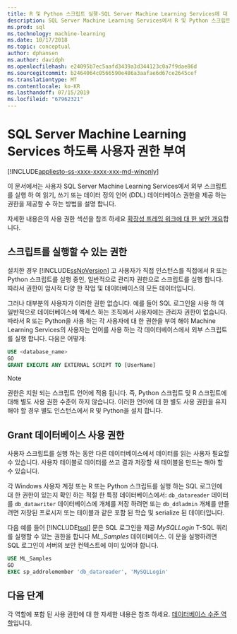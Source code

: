 ```yaml
---
title: R 및 Python 스크립트 실행-SQL Server Machine Learning Services에 대 한 Grant 데이터베이스 사용 권한
description: SQL Server Machine Learning Services에서 R 및 Python 스크립트 실행에 대 한 데이터베이스 사용자 권한을 부여 하는 방법입니다.
ms.prod: sql
ms.technology: machine-learning
ms.date: 10/17/2018
ms.topic: conceptual
author: dphansen
ms.author: davidph
ms.openlocfilehash: e24095b7ec5aafd3439a3d344123c0a7f9dae86d
ms.sourcegitcommit: b2464064c0566590e486a3aafae6d67ce2645cef
ms.translationtype: MT
ms.contentlocale: ko-KR
ms.lasthandoff: 07/15/2019
ms.locfileid: "67962321"
---
```

# <a name="give-users-permission-to-sql-server-machine-learning-services"></a>SQL Server Machine Learning Services 하도록 사용자 권한 부여
[!INCLUDE[appliesto-ss-xxxx-xxxx-xxx-md-winonly](../../includes/appliesto-ss-xxxx-xxxx-xxx-md-winonly.md)]

이 문서에서는 사용자 SQL Server Machine Learning Services에서 외부 스크립트를 실행 하 여 읽기, 쓰기 또는 데이터 정의 언어 (DDL) 데이터베이스 권한을 제공 하는 권한을 제공할 수 하는 방법을 설명 합니다.

자세한 내용은의 사용 권한 섹션을 참조 하세요 [확장성 프레임 워크에 대 한 보안 개요](../../advanced-analytics/concepts/security.md#permissions)합니다.

<a name="permissions-external-script"></a>

## <a name="permission-to-run-scripts"></a>스크립트를 실행할 수 있는 권한

설치한 경우 [!INCLUDE[ssNoVersion](../../includes/ssnoversion-md.md)] 고 사용자가 직접 인스턴스를 직접에서 R 또는 Python 스크립트를 실행 중인, 일반적으로 관리자 권한으로 스크립트를 실행 합니다. 따라서 권한이 암시적 다양 한 작업 및 데이터베이스의 모든 데이터입니다.

그러나 대부분의 사용자가 이러한 권한 없습니다. 예를 들어 SQL 로그인을 사용 하 여 일반적으로 데이터베이스에 액세스 하는 조직에서 사용자에는 관리자 권한이 없습니다. 따라서 R 또는 Python을 사용 하는 각 사용자에 대 한 권한을 부여 해야 Machine Learning Services의 사용자는 언어를 사용 하는 각 데이터베이스에서 외부 스크립트를 실행 합니다. 다음은 어떻게:

```sql
USE <database_name>
GO
GRANT EXECUTE ANY EXTERNAL SCRIPT TO [UserName]
```

> [!NOTE]
> 권한은 지원 되는 스크립트 언어에 적용 됩니다. 즉, Python 스크립트 및 R 스크립트에 대해 별도 사용 권한 수준이 하지 않습니다. 이러한 언어에 대 한 별도 사용 권한을 유지 해야 할 경우 별도 인스턴스에서 R 및 Python을 설치 합니다.

<a name="permissions-db"></a> 

## <a name="grant-databases-permissions"></a>Grant 데이터베이스 사용 권한

사용자 스크립트를 실행 하는 동안 다른 데이터베이스에서 데이터를 읽는 사용자 필요할 수 있습니다. 사용자 테이블로 데이터를 쓰고 결과 저장할 새 테이블을 만드는 해야 할 수 있습니다.

각 Windows 사용자 계정 또는 R 또는 Python 스크립트를 실행 하는 SQL 로그인에 대 한 권한이 있는지 확인 하는 적절 한 특정 데이터베이스에서: `db_datareader` 데이터를 `db_datawriter` 데이터베이스에 개체를 저장 하려면 또는 `db_ddladmin` 개체를 만들려면 저장된 프로시저 또는 테이블과 같은 포함 된 학습 및 serialize 된 데이터입니다.

다음 예를 들어 [!INCLUDE[tsql](../../includes/tsql-md.md)] 문은 SQL 로그인을 제공 *MySQLLogin* T-SQL 쿼리를 실행할 수 있는 권한을 합니다 *ML_Samples* 데이터베이스. 이 문을 실행하려면 SQL 로그인이 서버의 보안 컨텍스트에 이미 있어야 합니다.

```sql
USE ML_Samples
GO
EXEC sp_addrolemember 'db_datareader', 'MySQLLogin'
```

## <a name="next-steps"></a>다음 단계

각 역할에 포함 된 사용 권한에 대 한 자세한 내용은 참조 하세요. [데이터베이스 수준 역할](../../relational-databases/security/authentication-access/database-level-roles.md)입니다.
